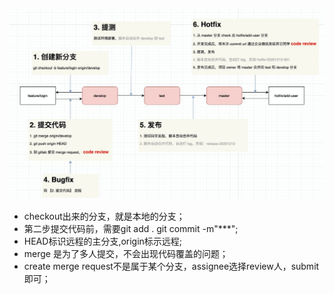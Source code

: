 ![branch management](../image/branch-management.jpg)

- checkout出来的分支，就是本地的分支；
- 第二步提交代码前，需要git add . git commit -m"***";
- HEAD标识远程的主分支,origin标示远程;
- merge 是为了多人提交，不会出现代码覆盖的问题；
- create merge request不是属于某个分支，assignee选择review人，submit即可；
